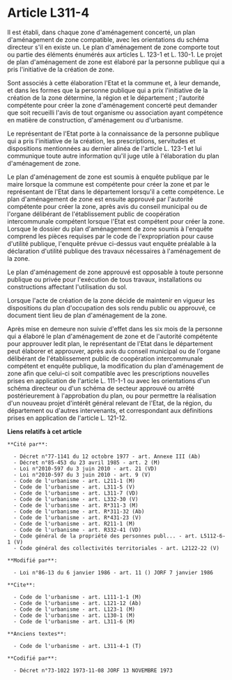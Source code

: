 # Article L311-4

Il est établi, dans chaque zone d'aménagement concerté, un plan d'aménagement de zone compatible, avec les orientations du
schéma directeur s'il en existe un. Le plan d'aménagement de zone comporte tout ou partie des éléments énumérés aux articles
L. 123-1 et L. 130-1. Le projet de plan d'aménagement de zone est élaboré par la personne publique qui a pris l'initiative de
la création de zone.

Sont associés à cette élaboration l'Etat et la commune et, à leur demande, et dans les formes que la personne publique qui a
prix l'initiative de la création de la zone détermine, la région et le département ; l'autorité compétente pour créer la zone
d'aménagement concerté peut demander que soit recueilli l'avis de tout organisme ou association ayant compétence en matière
de construction, d'aménagement ou d'urbanisme.

Le représentant de l'Etat porte à la connaissance de la personne publique qui a pris l'initiative de la création, les
prescriptions, servitudes et dispositions mentionnées au dernier alinéa de l'article L. 123-1 et lui communique toute autre
information qu'il juge utile à l'élaboration du plan d'aménagement de zone.

Le plan d'aménagement de zone est soumis à enquête publique par le maire lorsque la commune est compétente pour créer la zone
et par le représentant de l'Etat dans le département lorsqu'il a cette compétence. Le plan d'aménagement de zone est ensuite
approuvé par l'autorité compétente pour créer la zone, après avis du conseil municipal ou de l'organe délibérant de
l'établissement public de coopération intercommunale compétent lorsque l'Etat est compétent pour créer la zone. Lorsque le
dossier du plan d'aménagement de zone soumis à l'enquête comprend les pièces requises par le code de l'expropriation pour
cause d'utilité publique, l'enquête prévue ci-dessus vaut enquête préalable à la déclaration d'utilité publique des travaux
nécessaires à l'aménagement de la zone.

Le plan d'aménagement de zone approuvé est opposable à toute personne publique ou privée pour l'exécution de tous travaux,
installations ou constructions affectant l'utilisation du sol.

Lorsque l'acte de création de la zone décide de maintenir en vigueur les dispositions du plan d'occupation des sols rendu
public ou approuvé, ce document tient lieu de plan d'aménagement de la zone.

Après mise en demeure non suivie d'effet dans les six mois de la personne qui a élaboré le plan d'aménagement de zone et de
l'autorité compétente pour approuver ledit plan, le représentant de l'Etat dans le département peut élaborer et approuver,
après avis du conseil municipal ou de l'organe délibérant de l'établissement public de coopération intercommunale compétent
et enquête publique, la modification du plan d'aménagement de zone afin que celui-ci soit compatible avec les prescriptions
nouvelles prises en application de l'article L. 111-1-1 ou avec les orientations d'un schéma directeur ou d'un schéma de
secteur approuvé ou arrêté postérieurement à l'approbation du plan, ou pour permettre la réalisation d'un nouveau projet
d'intérêt général relevant de l'Etat, de la région, du département ou d'autres intervenants, et correspondant aux définitions
prises en application de l'article L. 121-12.

**Liens relatifs à cet article**

	**Cité par**:

	  - Décret n°77-1141 du 12 octobre 1977 - art. Annexe III (Ab)
	  - Décret n°85-453 du 23 avril 1985 - art. 2 (M)
	  - Loi n°2010-597 du 3 juin 2010 - art. 21 (VD)
	  - Loi n°2010-597 du 3 juin 2010 - art. 9 (V)
	  - Code de l'urbanisme - art. L211-1 (M)
	  - Code de l'urbanisme - art. L311-5 (V)
	  - Code de l'urbanisme - art. L311-7 (VD)
	  - Code de l'urbanisme - art. L332-30 (V)
	  - Code de l'urbanisme - art. R*311-3 (M)
	  - Code de l'urbanisme - art. R*311-32 (Ab)
	  - Code de l'urbanisme - art. R*431-23 (V)
	  - Code de l'urbanisme - art. R211-1 (M)
	  - Code de l'urbanisme - art. R332-41 (VD)
	  - Code général de la propriété des personnes publ... - art. L5112-6-1 (V)
	  - Code général des collectivités territoriales - art. L2122-22 (V)

	**Modifié par**:

	  - Loi n°86-13 du 6 janvier 1986 - art. 11 () JORF 7 janvier 1986

	**Cite**:

	  - Code de l'urbanisme - art. L111-1-1 (M)
	  - Code de l'urbanisme - art. L121-12 (Ab)
	  - Code de l'urbanisme - art. L123-1 (M)
	  - Code de l'urbanisme - art. L130-1 (M)
	  - Code de l'urbanisme - art. L311-6 (M)

	**Anciens textes**:

	  - Code de l'urbanisme - art. L311-4-1 (T)

	**Codifié par**:

	  - Décret n°73-1022 1973-11-08 JORF 13 NOVEMBRE 1973
